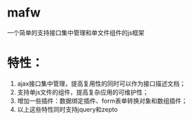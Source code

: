 # mafw
一个简单的支持接口集中管理和单文件组件的js框架

# 特性：
1. ajax接口集中管理，提高复用性的同时可以作为接口描述文档；
2. 支持单js文件的组件，提高复杂应用的可维护性；
3. 增加一些插件：数据绑定插件、form表单转换对象和数组插件；
4. 以上这些特性同时支持jquery和zepto
